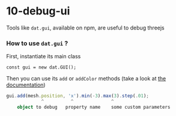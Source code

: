 # 10-debug-ui

Tools like `dat.gui`, available on npm, are useful to debug threejs

### How to use `dat.gui` ?

First, instantiate its main class

`const gui = new dat.GUI();`

Then you can use its `add` or `addColor` methods 
(take a look at [the documentation](https://github.com/dataarts/dat.gui/blob/HEAD/API.md))

```typescript
gui.add(mesh.position, 'x').min(-3).max(3).step(.01);
             ^          ^              ^
    object to debug   property name    some custom parameters
```

